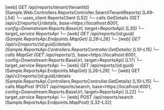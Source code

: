 [web] GET /api/reports/tenant/{tenantId}  (Sample.Web.Controllers.ReportsController.SearchTenantReports)  [L49–L54]
  └─ uses_client ReportsClient [L52]
    └─ calls GetDetails (GET /api/v2/reports/{*}/details, base=https://localhost:6001, config=Downstream:Reports:BaseUrl, target=ReportsApi) [L30]
      └─ target_service ReportsApi
        └─ [web] GET /api/reports/{id:guid}  (Sample.ReportsApi.Endpoints.MapGet)  [L26–L26]
        └─ [web] GET /api/v2/reports/{id:guid}/details  (Sample.ReportsApi.Controllers.ReportsController.GetDetails)  [L10–L15]
    └─ calls MapGet (GET /api/reports/{*}, base=https://localhost:6001, config=Downstream:Reports:BaseUrl, target=ReportsApi) [L17]
      └─ target_service ReportsApi
        └─ [web] GET /api/reports/{id:guid}  (Sample.ReportsApi.Endpoints.MapGet)  [L26–L26]
        └─ [web] GET /api/v2/reports/{id:guid}/details  (Sample.ReportsApi.Controllers.ReportsController.GetDetails)  [L10–L15]
    └─ calls MapPost (POST /api/reports/search, base=https://localhost:6001, config=Downstream:Reports:BaseUrl, target=ReportsApi) [L22]
      └─ target_service ReportsApi
        └─ [web] POST /api/reports/search  (Sample.ReportsApi.Endpoints.MapPost)  [L32–L32]


